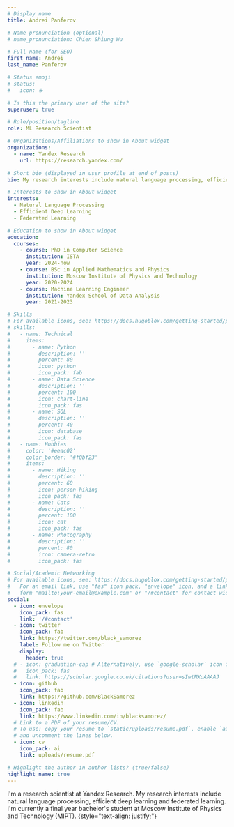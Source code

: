 ```yaml
---
# Display name
title: Andrei Panferov

# Name pronunciation (optional)
# name_pronunciation: Chien Shiung Wu

# Full name (for SEO)
first_name: Andrei
last_name: Panferov

# Status emoji
# status:
#   icon: ☕️

# Is this the primary user of the site?
superuser: true

# Role/position/tagline
role: ML Research Scientist

# Organizations/Affiliations to show in About widget
organizations:
  - name: Yandex Research
    url: https://research.yandex.com/

# Short bio (displayed in user profile at end of posts)
bio: My research interests include natural language processing, efficient deep learning and federated learning.

# Interests to show in About widget
interests:
  - Natural Language Processing
  - Efficient Deep Learning
  - Federated Learning

# Education to show in About widget
education:
  courses:
    - course: PhD in Computer Science
      institution: ISTA
      year: 2024-now
    - course: BSc in Applied Mathematics and Physics
      institution: Moscow Institute of Physics and Technology
      year: 2020-2024
    - course: Machine Learning Engineer
      institution: Yandex School of Data Analysis
      year: 2021-2023

# Skills
# For available icons, see: https://docs.hugoblox.com/getting-started/page-builder/#icons
# skills:
#   - name: Technical
#     items:
#       - name: Python
#         description: ''
#         percent: 80
#         icon: python
#         icon_pack: fab
#       - name: Data Science
#         description: ''
#         percent: 100
#         icon: chart-line
#         icon_pack: fas
#       - name: SQL
#         description: ''
#         percent: 40
#         icon: database
#         icon_pack: fas
#   - name: Hobbies
#     color: '#eeac02'
#     color_border: '#f0bf23'
#     items:
#       - name: Hiking
#         description: ''
#         percent: 60
#         icon: person-hiking
#         icon_pack: fas
#       - name: Cats
#         description: ''
#         percent: 100
#         icon: cat
#         icon_pack: fas
#       - name: Photography
#         description: ''
#         percent: 80
#         icon: camera-retro
#         icon_pack: fas

# Social/Academic Networking
# For available icons, see: https://docs.hugoblox.com/getting-started/page-builder/#icons
#   For an email link, use "fas" icon pack, "envelope" icon, and a link in the
#   form "mailto:your-email@example.com" or "/#contact" for contact widget.
social:
  - icon: envelope
    icon_pack: fas
    link: '/#contact'
  - icon: twitter
    icon_pack: fab
    link: https://twitter.com/black_samorez
    label: Follow me on Twitter
    display:
      header: true
  # - icon: graduation-cap # Alternatively, use `google-scholar` icon from `ai` icon pack
  #   icon_pack: fas
  #   link: https://scholar.google.co.uk/citations?user=sIwtMXoAAAAJ
  - icon: github
    icon_pack: fab
    link: https://github.com/BlackSamorez
  - icon: linkedin
    icon_pack: fab
    link: https://www.linkedin.com/in/blacksamorez/
  # Link to a PDF of your resume/CV.
  # To use: copy your resume to `static/uploads/resume.pdf`, enable `ai` icons in `params.yaml`,
  # and uncomment the lines below.
  - icon: cv
    icon_pack: ai
    link: uploads/resume.pdf

# Highlight the author in author lists? (true/false)
highlight_name: true
---
```


I'm a research scientist at Yandex Research. My research interests include natural language processing, efficient deep learning and federated learning. I'm currently a final year bachelor's student at Moscow Institute of Physics and Technology (MIPT).
{style="text-align: justify;"}

